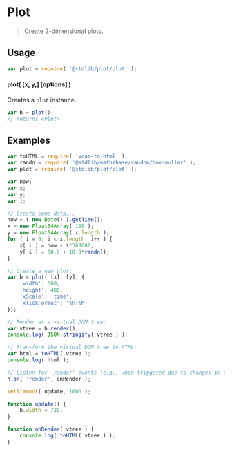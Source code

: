 Plot
===

> Create 2-dimensional plots.


<!-- <usage> -->

## Usage

``` javascript
var plot = require( '@stdlib/plot/plot' );
```

#### plot( \[x, y,\] \[options\] )

Creates a `plot` instance.

``` javascript
var h = plot();
// returns <Plot>
```

<!-- </usage> -->


<!-- <examples> -->

## Examples

``` javascript
var toHTML = require( 'vdom-to-html' );
var randn = require( '@stdlib/math/base/random/box-muller' );
var plot = require( '@stdlib/plot/plot' );

var now;
var x;
var y;
var i;

// Create some data...
now = ( new Date() ).getTime();
x = new Float64Array( 100 );
y = new Float64Array( x.length );
for ( i = 0; i < x.length; i++ ) {
    x[ i ] = now + i*360000;
    y[ i ] = 50.0 + 10.0*randn();
}

// Create a new plot:
var h = plot( [x], [y], {
    'width': 600,
    'height': 480,
    'xScale': 'time',
    'xTickFormat': '%H:%M'
});

// Render as a virtual DOM tree:
var vtree = h.render();
console.log( JSON.stringify( vtree ) );

// Transform the virtual DOM tree to HTML:
var html = toHTML( vtree );
console.log( html );

// Listen for 'render' events (e.g., when triggered due to changes in state):
h.on( 'render', onRender );

setTimeout( update, 1000 );

function update() {
    h.width = 720;
}

function onRender( vtree ) {
    console.log( toHTML( vtree ) );
}
```

<!-- </examples> -->


<!-- <links> -->

<!-- </links> -->
